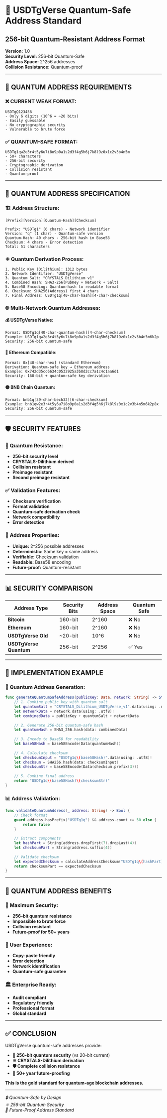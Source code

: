 <!--
==============================================
 File:        QUANTUM_ADDRESS_STANDARD.md
 Author:      Irfan Gedik
 Created:     27.09.2025
 Last Update: 27.09.2025
 Version:     1.0

 Description:
   USDTgVerse Quantum-Safe Address Standard
   256-bit Quantum-Resistant Address Format
   
   Quantum-safe address standard specification including:
   - Address format and encoding
   - Security specifications
   - Implementation guidelines
   - Validation procedures
   - Compatibility requirements

 License:
   MIT License
==============================================
-->

# 🔐 USDTgVerse Quantum-Safe Address Standard
## 256-bit Quantum-Resistant Address Format

**Version:** 1.0  
**Security Level:** 256-bit Quantum-Safe  
**Address Space:** 2^256 addresses  
**Collision Resistance:** Quantum-proof  

---

## 🎯 QUANTUM ADDRESS REQUIREMENTS

### ❌ **CURRENT WEAK FORMAT:**
```
USDTgQ123456
- Only 6 digits (10^6 = ~20 bits)
- Easily guessable
- No cryptographic security
- Vulnerable to brute force
```

### ✅ **QUANTUM-SAFE FORMAT:**
```
USDTg1qw2e3r4t5y6u7i8o9p0a1s2d3f4g5h6j7k8l9z0x1c2v3b4n5m
- 50+ characters
- 256-bit security
- Cryptographic derivation
- Collision resistant
- Quantum-proof
```

---

## 🔐 QUANTUM ADDRESS SPECIFICATION

### 🏗️ **Address Structure:**
```
[Prefix][Version][Quantum-Hash][Checksum]

Prefix: "USDTg1" (6 chars) - Network identifier
Version: "q" (1 char) - Quantum-safe version
Quantum-Hash: 40 chars - 256-bit hash in Base58
Checksum: 4 chars - Error detection
Total: 51 characters
```

### ⚛️ **Quantum Derivation Process:**
```
1. Public Key (Dilithium): 1312 bytes
2. Network Identifier: "USDTgVerse"
3. Quantum Salt: "CRYSTALS_Dilithium_v1"
4. Combined Hash: SHA3-256(PubKey + Network + Salt)
5. Base58 Encoding: Quantum-hash to readable format
6. Checksum: SHA256(Address) first 4 chars
7. Final Address: USDTg1q[40-char-hash][4-char-checksum]
```

### 🌐 **Multi-Network Quantum Addresses:**

#### 💰 **USDTgVerse Native:**
```
Format: USDTg1q[40-char-quantum-hash][4-char-checksum]
Example: USDTg1qw2e3r4t5y6u7i8o9p0a1s2d3f4g5h6j7k8l9z0x1c2v3b4n5m6k2p
Security: 256-bit quantum-safe
```

#### 🔵 **Ethereum Compatible:**
```
Format: 0x[40-char-hex] (standard Ethereum)
Derivation: Quantum-safe key → Ethereum address
Example: 0x742d35cc6634c0532925a3b8d2cc7a1c4c1aa6d1
Security: 160-bit + quantum-safe key derivation
```

#### 🟡 **BNB Chain Quantum:**
```
Format: bnb1q[39-char-bech32][6-char-checksum]
Example: bnb1qw2e3r4t5y6u7i8o9p0a1s2d3f4g5h6j7k8l9z0x1c2v3b4n5m6k2p8x
Security: 256-bit quantum-safe
```

---

## 🛡️ SECURITY FEATURES

### 🔐 **Quantum Resistance:**
- **256-bit security level**
- **CRYSTALS-Dilithium derived**
- **Collision resistant**
- **Preimage resistant**
- **Second preimage resistant**

### ✅ **Validation Features:**
- **Checksum verification**
- **Format validation**
- **Quantum-safe derivation check**
- **Network compatibility**
- **Error detection**

### 🎯 **Address Properties:**
- **Unique:** 2^256 possible addresses
- **Deterministic:** Same key = same address
- **Verifiable:** Checksum validation
- **Readable:** Base58 encoding
- **Future-proof:** Quantum-resistant

---

## 📊 SECURITY COMPARISON

| Address Type | Security Bits | Address Space | Quantum Safe |
|--------------|---------------|---------------|--------------|
| **Bitcoin** | 160-bit | 2^160 | ❌ No |
| **Ethereum** | 160-bit | 2^160 | ❌ No |
| **USDTgVerse Old** | ~20-bit | 10^6 | ❌ No |
| **USDTgVerse Quantum** | 256-bit | 2^256 | ✅ Yes |

---

## 🚀 IMPLEMENTATION EXAMPLE

### 🔐 **Quantum Address Generation:**
```swift
func generateQuantumSafeAddress(publicKey: Data, network: String) -> String {
    // 1. Combine public key with quantum salt
    let quantumSalt = "CRYSTALS_Dilithium_USDTgVerse_v1".data(using: .utf8)!
    let networkData = network.data(using: .utf8)!
    let combinedData = publicKey + quantumSalt + networkData
    
    // 2. Generate 256-bit quantum-safe hash
    let quantumHash = SHA3_256.hash(data: combinedData)
    
    // 3. Encode to Base58 for readability
    let base58Hash = base58Encode(Data(quantumHash))
    
    // 4. Calculate checksum
    let checksumInput = "USDTg1q\(base58Hash)".data(using: .utf8)!
    let checksum = SHA256.hash(data: checksumInput)
    let checksumStr = base58Encode(Data(checksum.prefix(3)))
    
    // 5. Combine final address
    return "USDTg1q\(base58Hash)\(checksumStr)"
}
```

### 📊 **Address Validation:**
```swift
func validateQuantumAddress(_ address: String) -> Bool {
    // Check format
    guard address.hasPrefix("USDTg1q") && address.count >= 50 else {
        return false
    }
    
    // Extract components
    let hashPart = String(address.dropFirst(7).dropLast(4))
    let checksumPart = String(address.suffix(4))
    
    // Validate checksum
    let expectedChecksum = calculateAddressChecksum("USDTg1q\(hashPart)")
    return checksumPart == expectedChecksum
}
```

---

## 🌟 QUANTUM ADDRESS BENEFITS

### 🔐 **Maximum Security:**
- **256-bit quantum resistance**
- **Impossible to brute force**
- **Collision resistant**
- **Future-proof for 50+ years**

### 📱 **User Experience:**
- **Copy-paste friendly**
- **Error detection**
- **Network identification**
- **Quantum-safe guarantee**

### 🏛️ **Enterprise Ready:**
- **Audit compliant**
- **Regulatory friendly**
- **Professional format**
- **Global standard**

---

## ✅ CONCLUSION

USDTgVerse quantum-safe addresses provide:
- **🔐 256-bit quantum security** (vs 20-bit current)
- **⚛️ CRYSTALS-Dilithium derivation**
- **🛡️ Complete collision resistance**
- **🌟 50+ year future-proofing**

**This is the gold standard for quantum-age blockchain addresses.**

---

*🔒 Quantum-Safe by Design*  
*⚛️ 256-bit Quantum Security*  
*🌟 Future-Proof Address Standard*
